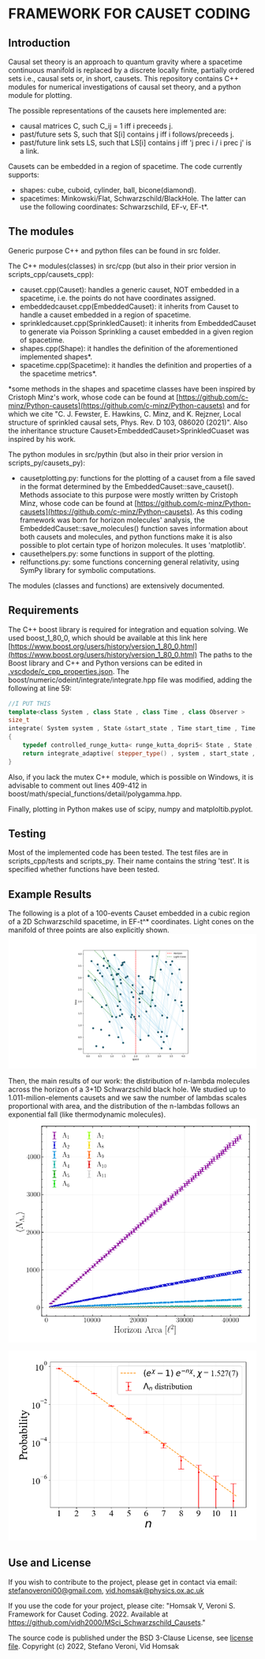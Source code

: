 # FRAMEWORK FOR CAUSET CODING

## Introduction

Causal set theory is an approach to quantum gravity where a spacetime continuous manifold is replaced by a discrete locally finite, partially ordered sets i.e., causal sets or, in short, causets. This repository contains C++ modules for numerical investigations of causal set theory, and a python module for plotting.

The possible representations of the causets here implemented are:

- causal matrices C, such C_ij = 1 iff i preceeds j.
- past/future sets S, such that S[i] contains j iff i follows/preceeds j.
- past/future link sets LS, such that LS[i] contains j iff 'j prec i / i prec j' is a link.  

Causets can be embedded in a region of spacetime. The code currently supports:

- shapes: cube, cuboid, cylinder, ball, bicone(diamond).
- spacetimes: Minkowski/Flat, Schwarzschild/BlackHole. The latter can use the following coordinates: Schwarzschild, EF-v, EF-t*.

## The modules

Generic purpose C++ and python files can be found in src folder.

The C++ modules(classes) in src/cpp (but also in their prior version in scripts_cpp/causets_cpp):

- causet.cpp(Causet): handles a generic causet, NOT embedded in a spacetime, i.e. the points do not have coordinates assigned.
- embeddedcauset.cpp(EmbeddedCauset): it inherits from Causet to handle a causet embedded in a region of spacetime.
- sprinkledcauset.cpp(SprinkledCauset): it inherits from EmbeddedCauset to generate via Poisson Sprinkling a causet embedded in a given region of spacetime.
- shapes.cpp(Shape): it handles the definition of the aforementioned implemented shapes*. 
- spacetime.cpp(Spacetime): it handles the definition and properties of a the spacetime metrics*.


*some methods in the shapes and spacetime classes have been inspired by Cristoph Minz's work, whose code can be found at [https://github.com/c-minz/Python-causets](https://github.com/c-minz/Python-causets) and for which we cite "C. J. Fewster, E. Hawkins, C. Minz, and K. Rejzner, Local structure of sprinkled causal sets, Phys. Rev. D 103, 086020 (2021)". Also the inheritance structure Causet>EmbeddedCauset>SprinkledCuaset was inspired by his work.

The python modules in src/pythin (but also in their prior version in scripts_py/causets_py):

- causetplotting.py: functions for the plotting of a causet from a file saved in the format determined by the EmbeddedCauset::save_causet(). Methods associate to this purpose were mostly written by Cristoph Minz, whose code can be found at [https://github.com/c-minz/Python-causets](https://github.com/c-minz/Python-causets). As this coding framework was born for horizon molecules' analysis, the EmbeddedCauset::save_molecules() function saves information about both causets and molecules, and python functions make it is also possible to plot certain type of horizon molecules. It uses 'matplotlib'. 
- causethelpers.py: some functions in support of the plotting.
- relfunctions.py: some functions concerning general relativity, using SymPy library for symbolic computations.

The modules (classes and functions) are extensively documented.

## Requirements

The C++ boost library is required for integration and equation solving. We used boost_1_80_0, which should be available at this link here [https://www.boost.org/users/history/version_1_80_0.html](https://www.boost.org/users/history/version_1_80_0.html) 
The paths to the Boost library and C++ and Python versions can be edited in [.vscdode/c_cpp_properties.json](https://github.com/vidh2000/MSci_Schwarzschild_Causets/blob/main/.vscode/c_cpp_properties.json).
The boost/numeric/odeint/integrate/integrate.hpp file was modified, adding the following at line 59:

```c++
//I PUT THIS
template<class System , class State , class Time , class Observer >
size_t 
integrate( System system , State &start_state , Time start_time , Time end_time , Time dt , Observer observer )
{
    typedef controlled_runge_kutta< runge_kutta_dopri5< State , State , State , Time > > stepper_type;
    return integrate_adaptive( stepper_type() , system , start_state , start_time , end_time , dt , observer );
}
```

Also, if you lack the mutex C++ module, which is possible on Windows, it is advisable to comment out lines 409-412 in boost/math/special_functions/detail/polygamma.hpp.

Finally, plotting in Python makes use of scipy, numpy and matploltib.pyplot.

## Testing

Most of the implemented code has been tested. The test files are in scripts_cpp/tests and scripts_py. Their name contains the string 'test'. It is specified whether functions have been tested.

## Example Results

The following is a plot of a 100-events Causet embedded in a cubic region of a 2D Schwarzschild spacetime, in EF-t^* coordinates. Light cones on the manifold of three points are also explicitly shown.
![Example plot for a sprinkle in 2D Schwarzschild spacetime](figures/Schwarzschild/N100_2D_r=4.png)

Then, the main results of our work: the distribution of n-lambda molecules across the horizon of a 3+1D Schwarzschild black hole. We studied up to 1.011-milion-elements causets and we saw the number of lambdas scales proportional with area, and the distribution of the n-lambdas follows an exponential fall (like thermodynamic molecules).
![n-Lambdas scale linearly with hoirzon area](figures/Nlambdas_vs_Area/Rho%20%3D%205000_lambdas.png)

![n-Lambdas distribution is a falling exponential](figures/Nlambdas_vs_Area/n_lambda_probability_distribution_expx_logy.png)

## Use and License

If you wish to contribute to the project, please get in contact via email:
<stefanoveroni00@gmail.com>,
<vid.homsak@physics.ox.ac.uk>

If you use the code for your project, please cite:
"Homsak V, Veroni S. Framework for Causet Coding. 2022. Available at https://github.com/vidh2000/MSci_Schwarzschild_Causets."

The source code is published under the BSD 3-Clause License, see [license file](LICENSE.md).
Copyright (c) 2022, Stefano Veroni, Vid Homsak

